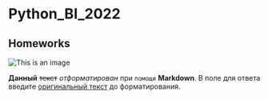 # Python_BI_2022
## Homeworks 

![This is an image](https://bipbap.ru/wp-content/uploads/2017/09/81736420_4601429_milii_kot_2012.jpg)

**Данный** ~~текст~~ *отформатирован* при `помощи` **Markdown**. В поле для ответа введите [оригинальный текст]() до форматирования.
